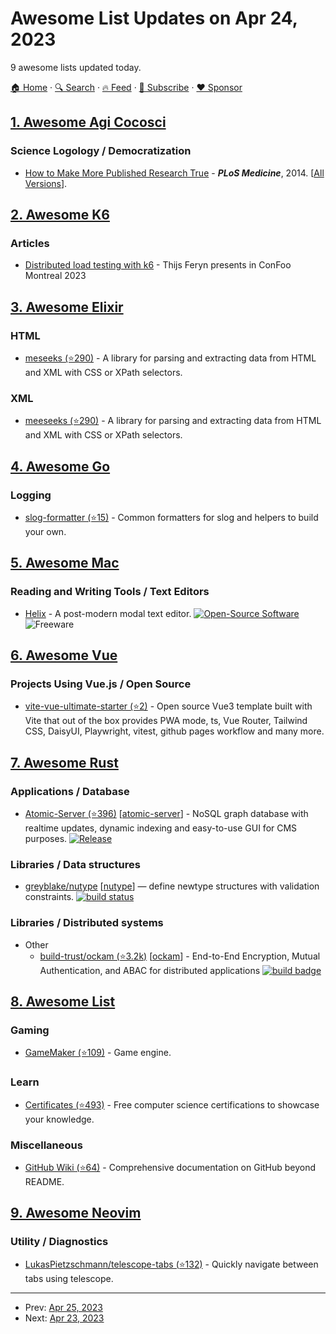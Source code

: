 # Awesome List Updates on Apr 24, 2023

9 awesome lists updated today.

[🏠 Home](/README.md) · [🔍 Search](https://www.trackawesomelist.com/search/) · [🔥 Feed](https://www.trackawesomelist.com/rss.xml) · [📮 Subscribe](https://trackawesomelist.us17.list-manage.com/subscribe?u=d2f0117aa829c83a63ec63c2f&id=36a103854c) · [❤️  Sponsor](https://github.com/sponsors/theowenyoung)



## [1. Awesome Agi Cocosci](/content/YuzheSHI/awesome-agi-cocosci/README.md)

### Science Logology / Democratization

*   [How to Make More Published Research True](https://www.ncbi.nlm.nih.gov/pmc/articles/PMC4204808/) - ***PLoS Medicine***, 2014. \[[All Versions](https://scholar.google.com/scholar?cluster=10945341175996677908\&hl=en\&as_sdt=0,10)].

## [2. Awesome K6](/content/grafana/awesome-k6/README.md)

### Articles

*   [Distributed load testing with k6](https://feryn.eu/speaking/distributed-load-testing-k6-confoo23/) - Thijs Feryn presents in ConFoo Montreal 2023

## [3. Awesome Elixir](/content/h4cc/awesome-elixir/README.md)

### HTML

*   [meseeks (⭐290)](https://github.com/mischov/meeseeks#html) - A library for parsing and extracting data from HTML and XML with CSS or XPath selectors.

### XML

*   [meeseeks (⭐290)](https://github.com/mischov/meeseeks#xml) - A library for parsing and extracting data from HTML and XML with CSS or XPath selectors.

## [4. Awesome Go](/content/avelino/awesome-go/README.md)

### Logging

*   [slog-formatter (⭐15)](https://github.com/samber/slog-formatter) - Common formatters for slog and helpers to build your own.

## [5. Awesome Mac](/content/jaywcjlove/awesome-mac/README.md)

### Reading and Writing Tools / Text Editors

*   [Helix](https://helix-editor.com/) - A post-modern modal text editor. [![Open-Source Software](https://jaywcjlove.github.io/sb/ico/min-oss.svg "Open Source Software")](https://github.com/helix-editor/helix/) ![Freeware](https://jaywcjlove.github.io/sb/ico/min-free.svg "Freeware")

## [6. Awesome Vue](/content/vuejs/awesome-vue/README.md)

### Projects Using Vue.js / Open Source

*   [vite-vue-ultimate-starter (⭐2)](https://github.com/kaandesu/vite-vue-ultimate-starter) - Open source Vue3 template built with Vite that out of the box provides PWA mode, ts, Vue Router, Tailwind CSS, DaisyUI, Playwright, vitest, github pages workflow and many more.

## [7. Awesome Rust](/content/rust-unofficial/awesome-rust/README.md)

### Applications / Database

*   [Atomic-Server (⭐396)](https://github.com/atomicdata-dev/atomic-server/) \[[atomic-server](https://crates.io/crates/atomic_server)] - NoSQL graph database with realtime updates, dynamic indexing and easy-to-use GUI for CMS purposes. [![Release](https://github.com/atomicdata-dev/atomic-server/actions/workflows/docker.yml/badge.svg)](https://github.com/atomicdata-dev/atomic-server/actions/workflows/docker.yml)

### Libraries / Data structures

*   [greyblake/nutype](https://github.com/greyblake/nutype) \[[nutype](https://crates.io/crates/nutype)] — define newtype structures with validation constraints. [![build status](https://github.com/greyblake/nutype/actions/workflows/ci.yml/badge.svg)](https://github.com/greyblake/nutype/actions)

### Libraries / Distributed systems

*   Other
    *   [build-trust/ockam (⭐3.2k)](https://github.com/build-trust/ockam) \[[ockam](https://crates.io/crates/ockam)] - End-to-End Encryption, Mutual Authentication, and ABAC for distributed applications [![build badge](https://github.com/build-trust/ockam/workflows/Rust/badge.svg)](https://github.com/build-trust/ockam)

## [8. Awesome List](/content/sindresorhus/awesome/README.md)

### Gaming

*   [GameMaker (⭐109)](https://github.com/bytecauldron/awesome-gamemaker#readme) - Game engine.

### Learn

*   [Certificates (⭐493)](https://github.com/PanXProject/awesome-certificates#readme) - Free computer science certifications to showcase your knowledge.

### Miscellaneous

*   [GitHub Wiki (⭐64)](https://github.com/MyHoneyBadger/awesome-github-wiki#readme) - Comprehensive documentation on GitHub beyond README.

## [9. Awesome Neovim](/content/rockerBOO/awesome-neovim/README.md)

### Utility / Diagnostics

*   [LukasPietzschmann/telescope-tabs (⭐132)](https://github.com/LukasPietzschmann/telescope-tabs) - Quickly navigate between tabs using telescope.

---

- Prev: [Apr 25, 2023](/content/2023/04/25/README.md)
- Next: [Apr 23, 2023](/content/2023/04/23/README.md)